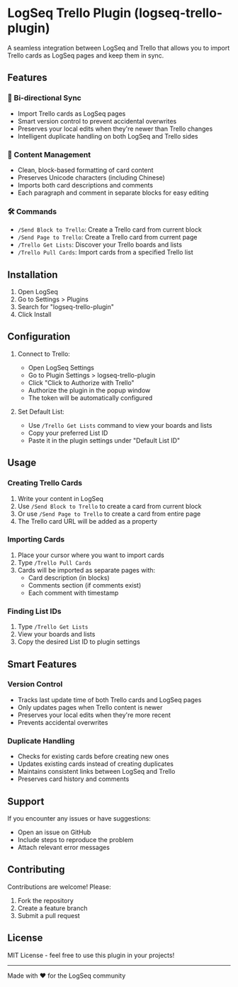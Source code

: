 # LogSeq Trello Plugin (logseq-trello-plugin)

A seamless integration between LogSeq and Trello that allows you to import Trello cards as LogSeq pages and keep them in sync.

## Features

### 🔄 Bi-directional Sync
- Import Trello cards as LogSeq pages
- Smart version control to prevent accidental overwrites
- Preserves your local edits when they're newer than Trello changes
- Intelligent duplicate handling on both LogSeq and Trello sides

### 📝 Content Management
- Clean, block-based formatting of card content
- Preserves Unicode characters (including Chinese)
- Imports both card descriptions and comments
- Each paragraph and comment in separate blocks for easy editing

### 🛠️ Commands
- `/Send Block to Trello`: Create a Trello card from current block
- `/Send Page to Trello`: Create a Trello card from current page
- `/Trello Get Lists`: Discover your Trello boards and lists
- `/Trello Pull Cards`: Import cards from a specified Trello list

## Installation

1. Open LogSeq
2. Go to Settings > Plugins
3. Search for "logseq-trello-plugin"
4. Click Install

## Configuration

1. Connect to Trello:
   - Open LogSeq Settings
   - Go to Plugin Settings > logseq-trello-plugin
   - Click "Click to Authorize with Trello"
   - Authorize the plugin in the popup window
   - The token will be automatically configured

2. Set Default List:
   - Use `/Trello Get Lists` command to view your boards and lists
   - Copy your preferred List ID
   - Paste it in the plugin settings under "Default List ID"

## Usage

### Creating Trello Cards
1. Write your content in LogSeq
2. Use `/Send Block to Trello` to create a card from current block
3. Or use `/Send Page to Trello` to create a card from entire page
4. The Trello card URL will be added as a property

### Importing Cards
1. Place your cursor where you want to import cards
2. Type `/Trello Pull Cards`
3. Cards will be imported as separate pages with:
   - Card description (in blocks)
   - Comments section (if comments exist)
   - Each comment with timestamp

### Finding List IDs
1. Type `/Trello Get Lists`
2. View your boards and lists
3. Copy the desired List ID to plugin settings

## Smart Features

### Version Control
- Tracks last update time of both Trello cards and LogSeq pages
- Only updates pages when Trello content is newer
- Preserves your local edits when they're more recent
- Prevents accidental overwrites

### Duplicate Handling
- Checks for existing cards before creating new ones
- Updates existing cards instead of creating duplicates
- Maintains consistent links between LogSeq and Trello
- Preserves card history and comments

## Support

If you encounter any issues or have suggestions:
- Open an issue on GitHub
- Include steps to reproduce the problem
- Attach relevant error messages

## Contributing

Contributions are welcome! Please:
1. Fork the repository
2. Create a feature branch
3. Submit a pull request

## License

MIT License - feel free to use this plugin in your projects!

---

Made with ❤️ for the LogSeq community
